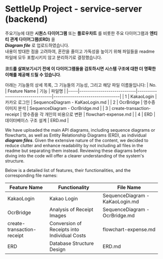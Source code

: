 # SettleUp Project - **service-server (backend)**

주요기능에 대한 **시퀀스 다이어그램** 또는 **플로우차트** 를 비롯한 주요 다이어그램과 **엔티티 관계 다이어그램(ERD)** 을 </br>***Diagram file*** 로 업로드하였습니다.<br>
내용이 방대한 점을 고려하여, 혼란을 줄이고 가독성을 높이기 위해 파일들을 readme 파일에 모두 포함시키지 않고 분리하기로 결정했습니다. </br></br>
**코드를 살펴보기시기 전에 이 다이어그램들을 검토하시면 시스템 구조에 대한 더 명확한 이해를 제공해 드릴 수 있습니다**.

아래는 기능들의 상세 목록, 그 기능들의 기능성, 그리고 해당 파일 이름들입니다: 
| No. | Feature Name                | 기능                             | 파일명                           |
|-----|-----------------------------|----------------------------------|----------------------------------|
| 1   | KakaoLogin                  | 카카오 로그인                     | SequenceDiagram - KaKaoLogin.md  |
| 2   | OcrBridge                   | 영수증 이미지 분석                | SequenceDiagram - OcrBridge.md   |
| 3   | create-transaction-receipt  | 영수증을 각 개인의 비용으로 변환 | flowchart-expense.md             |
| 4   | ERD                         | 데이터베이스 구조 설계           | ERD.md           |



We have uploaded the main API diagrams, including sequence diagrams or flowcharts, as well as Entity Relationship Diagrams (ERD), as individual ***diagram files***. Given the extensive nature of the content, we decided to reduce clutter and enhance readability by not including all files in the readme but separating them instead. Reviewing these diagrams before diving into the code will offer a clearer understanding of the system's structure.

Below is a detailed list of features, their functionalities, and the corresponding file names:

| Feature Name               | Functionality                                | File Name                         |
|----------------------------|----------------------------------------------|-----------------------------------|
| KakaoLogin                 | Kakao Login                                  | SequenceDiagram - KaKaoLogin.md   |
| OcrBridge                  | Analysis of Receipt Images                   | SequenceDiagram - OcrBridge.md    |
| create-transaction-receipt | Conversion of Receipts into Individual Costs | flowchart-expense.md              |
| ERD                        | Database Structure Design                    | ERD.md    |
